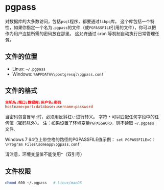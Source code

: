# pgpass

对数据库的大多数访问，包括`psql`程序，都要通过`libpq`库。
这个库包括一个特性，如果你指定一个名为`.pgpass`的文件（或`PGPASSFILE`引用的文件），你可以把作为用户连接所需的密码放在那里。
这允许通过 cron 等机制自动执行日常管理任务。

## 文件的位置

- Linux: `~/.pgpass`
- Windows: `%APPDATA%\postgresql\pgpass.conf`

## 文件的格式

```conf
主机名:端口:数据库:用户名:密码
hostname:port:database:username:password
```

当密码包含冒号`:`时，必须用反斜杠`\:`进行转义。
字符 `*` 可以匹配任何字段中的任何值（密码除外）。
注：如果设置了环境变量`PGPASSWORD`，则不读取 `~/.pgpass` 文件.

Windows 7 64位上带空格的路径的PGPASSFILE值示例：
`set PGPASSFILE=C：\Program Files\someapp\pgpass.conf`

请注意，环境变量值不能使用`"`（双引号）

## 文件权限

```sh
chmod 600 ~/.pgpass   # Linux/macOS
```
